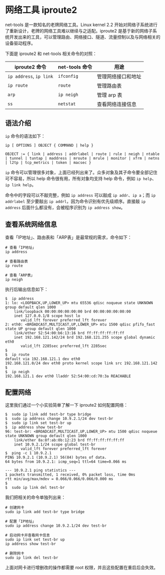 # 网络工具 iproute2

net-tools 是一款知名的老牌网络工具。Linux kernel 2.2 开始对网络子系统进行了重新设计，老牌的网络工具难以继续与之适配。iproute2 是基于新的网络子系统开发出来的工具，可以管理路由、网络接口、隧道、流量控制以及与网络相关的设备驱动程序。

下面是 iproute2 和 net-tools 相关命令的对照：

| iproute2 命令 | net-tools 命令 | 用途 |
| --- | --- | --- |
| `ip address`, `ip link` | `ifconfig` | 管理网络接口和地址 |
| `ip route` | `route` | 管理路由表 |
| `arp` | `ip neigh` | 管理 arp 表 |
| `ss` | `netstat` | 查看网络连接信息 |

## 语法介绍

`ip` 命令的语法如下：

```
ip [ OPTIONS ] OBJECT { COMMAND | help }

OBJECT := { link | address | addrlabel | route | rule | neigh | ntable | tunnel | tuntap | maddress | mroute | mrule | monitor | xfrm | netns | l2tp | tcp_metrics | token | macsec }
```

`ip` 命令可以管理很多对象，上面已经列出来了。众多对象及其子命令要全部记住可不容易，所以 help 命令很有用，所有对象均支持 help 命令，例如 `ip help`、`ip link help`。

命令中的字段可以不敲完整，例如 `ip address` 可以敲成 `ip addr`、`ip a`；而 `ip addrlabel` 至少要敲出 `ip addrl`，因为命令识别有优先级顺序。直接敲 `ip address` 后面什么都没有，会被程序识别为 `ip address show`。

## 查看系统网络信息

查看「IP地址」、路由表和「ARP表」是最常规的需求，命令如下：

``` shell
# 查看「IP地址」
ip address

# 查看路由表
ip route

# 查看「ARP表」
ip neigh
```

执行后输出信息如下：

``` shell-session
$  ip address
1: lo: <LOOPBACK,UP,LOWER_UP> mtu 65536 qdisc noqueue state UNKNOWN group default qlen 1000
    link/loopback 00:00:00:00:00:00 brd 00:00:00:00:00:00
    inet 127.0.0.1/8 scope host lo
       valid_lft forever preferred_lft forever
2: eth0: <BROADCAST,MULTICAST,UP,LOWER_UP> mtu 1500 qdisc pfifo_fast state UP group default qlen 1000
    link/ether 52:54:00:b6:13:16 brd ff:ff:ff:ff:ff:ff
    inet 192.168.121.142/24 brd 192.168.121.255 scope global dynamic eth0
       valid_lft 2285sec preferred_lft 2285sec
$  
$  ip route
default via 192.168.121.1 dev eth0 
192.168.121.0/24 dev eth0 proto kernel scope link src 192.168.121.142 
$  
$  ip neigh
192.168.121.1 dev eth0 lladdr 52:54:00:cd:70:3a REACHABLE
```

## 配置网络

这里我们通过一个小实验简单了解一下 iproute2 如何配置网络：

``` shell-session
$  sudo ip link add test-br type bridge
$  sudo ip address change 10.9.2.1/24 dev test-br
$  sudo ip link set test-br up
$  ip address show test-br 
96: test-br: <BROADCAST,MULTICAST,UP,LOWER_UP> mtu 1500 qdisc noqueue state UNKNOWN group default qlen 1000
    link/ether 8a:8f:ab:0b:12:23 brd ff:ff:ff:ff:ff:ff
    inet 10.9.2.1/24 scope global test-br
       valid_lft forever preferred_lft forever
$  ping -c 1 10.9.2.1
PING 10.9.2.1 (10.9.2.1) 56(84) bytes of data.
64 bytes from 10.9.2.1: icmp_seq=1 ttl=64 time=0.066 ms

--- 10.9.2.1 ping statistics ---
1 packets transmitted, 1 received, 0% packet loss, time 0ms
rtt min/avg/max/mdev = 0.066/0.066/0.066/0.000 ms
$  
$  sudo ip link del test-br
```

我们把相关的命令单独列出来：

``` shell
# 创建网卡
sudo ip link add test-br type bridge

# 配置「IP地址」
sudo ip address change 10.9.2.1/24 dev test-br

# 启动网卡并查看网卡信息
sudo ip link set test-br up
ip address show test-br 

# 删除网卡
sudo ip link del test-br
```

上面对网卡进行增删改的操作都需要 root 权限，并且这些配置在重启后会失效。